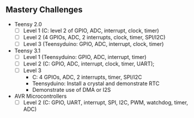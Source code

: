 ## Mastery Challenges
  - Teensy 2.0
    - [ ] Level 1 (C: level 2 of GPIO, ADC, interrupt, clock, timer)
    - [ ] Level 2 (4 GPIOs, ADC, 2 interrupts, clock, timer, SPI/I2C)
    - [ ] Level 3 (Teensyduino: GPIO, ADC, interrupt, clock, timer)
  - Teensy 3.1
    - [ ] Level 1 (Teensyduino: GPIO, ADC, interrupt, timer)
    - [ ] Level 2 (C: GPIO, ADC, interrupt, clock, timer, UART);
    - [ ] Level 3
      - C: 4 GPIOs, ADC, 2 interrupts, timer, SPI/I2C
      - Teensyduino: Install a crystal and demonstrate RTC
      - Demonstrate use of DMA or I2S
  - AVR Microcontrollers
    - [ ] Level 2 (C: GPIO, UART, interrupt, SPI, I2C, PWM, watchdog, timer, ADC)
